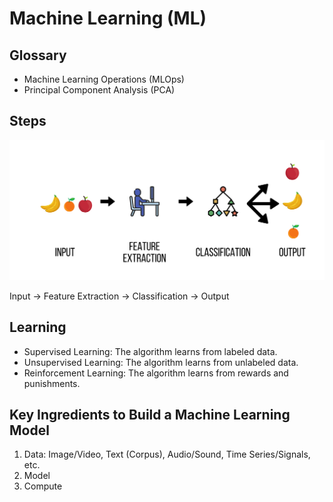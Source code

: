 # Machine Learning (ML)

## Glossary

- Machine Learning Operations (MLOps)
- Principal Component Analysis (PCA)


## Steps

![Steps](/assets/images/artificial-intelligence/machine-learning.png)

Input -> Feature Extraction -> Classification -> Output

## Learning

- Supervised Learning: The algorithm learns from labeled data.
- Unsupervised Learning: The algorithm learns from unlabeled data.
- Reinforcement Learning: The algorithm learns from rewards and punishments.

## Key Ingredients to Build a Machine Learning Model

1. Data: Image/Video, Text (Corpus), Audio/Sound, Time Series/Signals, etc.
2. Model
3. Compute
